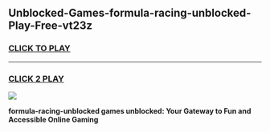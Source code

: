 
## Unblocked-Games-formula-racing-unblocked-Play-Free-vt23z
<h3>
<a href="https://premium76.site?title=formula-racing-unblocked&ref=12A">CLICK TO PLAY</a></h3>
<hr>

<h3>
<a href="https://premium76.site?title=formula-racing-unblocked&ref=12A">CLICK 2 PLAY</a>
  
</h3>

<a href="https://premium76.site?title=formula-racing-unblocked&ref=12A"><img src="https://clearcache.store/games.png"></a>


**formula-racing-unblocked games unblocked: Your Gateway to Fun and Accessible Online Gaming**
